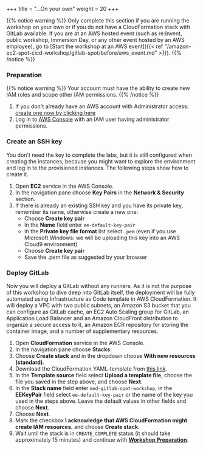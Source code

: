 +++
title = "...On your own"
weight = 20
+++

{{% notice warning %}}
Only complete this section if you are running the workshop on your own or if you do not have a CloudFormation stack with GitLab available. If you are at an AWS hosted event (such as re:Invent, public workshop, Immersion Day, or any other event hosted by an AWS employee), go to [Start the workshop at an AWS event]({{< ref "/amazon-ec2-spot-cicd-workshop/gitlab-spot/before/aws_event.md" >}}).
{{% /notice %}}

### Preparation

{{% notice warning %}}
Your account must have the ability to create new IAM roles and scope other IAM permissions.
{{% /notice %}}

1. If you don't already have an AWS account with Administrator access: [create one now by clicking here](https://aws.amazon.com/getting-started/)
2. Log in to [AWS Console](https://console.aws.amazon.com/) with an IAM user having administrator permissions.

### Create an SSH key

You don't need the key to complete the labs, but it is still configured when creating the instances, because you might want to explore the environment and log in to the provisioned instances. The following steps show how to create it.

1. Open **EC2** service in the AWS Console.
2. In the navigation pane choose **Key Pairs** in the **Network & Security** section.
3. If there is already an existing SSH key and you have its private key, remember its name, otherwise create a new one:
    * Choose **Create key pair**
    * In the **Name** field enter `ee-default-key-pair`
    * In the **Private key file format** list select `.pem` (even if you use Microsoft Windows: we will be uploading this key into an AWS Cloud9 environment)
    * Choose **Create key pair**
    * Save the .pem file as suggested by your browser

### Deploy GitLab
Now you will deploy a GitLab without any runners. As it is not the purpose of this workshop to dive deep into GitLab itself, the deployment will be fully automated using Infrastructure as Code template in AWS CloudFormation. It will deploy a VPC with two public subnets, an Amazon S3 bucket that you can configure as GitLab cache, an EC2 Auto Scaling group for GitLab, an Application Load Balancer and an Amazon CloudFront distribution to organize a secure access to it, an Amazon ECR repository for storing the container image, and a number of supplementary resources.

1. Open **CloudFormation** service in the AWS Console.
2. In the navigation pane choose **Stacks**.
3. Choose **Create stack** and in the dropdown choose **With new resources (standard)**.
4. Download the CloudFormation YAML-template from [this link](https://raw.githubusercontent.com/awslabs/ec2-spot-workshops/master/workshops/amazon-ec2-spot-cicd-workshop/gitlab-spot/gitlab-deploy.yml).
5. In the **Template source** field select **Upload a template file**, choose the file you saved in the step above, and choose **Next**.
6. In the **Stack name** field enter `mod-gitlab-spot-workshop`, in the **EEKeyPair** field select `ee-default-key-pair` or the name of the key you used in the steps above. Leave the default values in other fields and choose **Next**.
7. Choose **Next**.
8. Mark the checkbox **I acknowledge that AWS CloudFormation might create IAM resources.** and choose **Create stack**.
9. Wait until the stack is in `CREATE_COMPLETE` status (it should take approximately 15 minutes) and continue with [**Workshop Preparation**](/amazon-ec2-spot-cicd-workshop/gitlab-spot/010-prep.html).